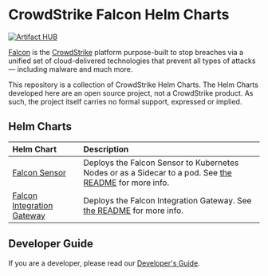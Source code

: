 # CrowdStrike Falcon Helm Charts

[![Artifact HUB](https://img.shields.io/endpoint?url=https://artifacthub.io/badge/repository/falcon-helm)](https://artifacthub.io/packages/search?repo=falcon-helm)

[Falcon](https://www.crowdstrike.com/) is the [CrowdStrike](https://www.crowdstrike.com/)
platform purpose-built to stop breaches via a unified set of cloud-delivered
technologies that prevent all types of attacks — including malware and much
more.

This repository is a collection of CrowdStrike Helm Charts. The Helm Charts developed here are an open source project, not a CrowdStrike product. As such, the project itself carries no formal support, expressed or implied.

## Helm Charts

| Helm Chart                                                           | Description                                                                                                                                  |
| :-                                                                   | :-                                                                                                                                           |
| [Falcon Sensor](helm-charts/falcon-sensor)                           | Deploys the Falcon Sensor to Kubernetes Nodes or as a Sidecar to a pod. See [the README](helm-charts/falcon-sensor/README.md) for more info. |
| [Falcon Integration Gateway](helm-charts/falcon-integration-gateway) | Deploys the Falcon Integration Gateway. See [the README](helm-charts/falcon-integration-gateway/README.md) for more info.                    |

## Developer Guide
If you are a developer, please read our [Developer's Guide](docs/developer_guide.md).

